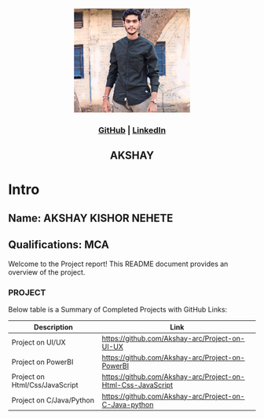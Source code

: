 <!-- PROJECT LOGO -->
<br />

<div align="center">
   <img src='https://github.com/Akshay-arc/My-Portfolio/blob/6724966d43c1cb93eb0d3a302fe8cd5dd76fc4f3/image-236x212.jpg' />


<h3 align="center">
  <a href="https://github.com/Akshay-arc">GitHub</a> |
  <a href="https://www.linkedin.com/in/akshay-nehete">LinkedIn</a>
</h3>
  <h2> AKSHAY </h2>
</div>

# Intro

## Name: AKSHAY KISHOR NEHETE

## Qualifications: MCA

Welcome to the Project report! This README document provides an overview of the project.

### PROJECT

Below table is a Summary of Completed Projects with GitHub Links:

| Description                                                           | Link                                                                                         |
|-----------------------------------------------------------------------|----------------------------------------------------------------------------------------------|
| Project on UI/UX                                                      | https://github.com/Akshay-arc/Project-on-UI-UX                                               |
| Project on PowerBI                                                    | https://github.com/Akshay-arc/Project-on-PowerBI                                             |
| Project on Html/Css/JavaScript                                        | https://github.com/Akshay-arc/Project-on-Html-Css-JavaScript                                 |
| Project on C/Java/Python                                              | https://github.com/Akshay-arc/Project-on-C-Java-python                                       |

